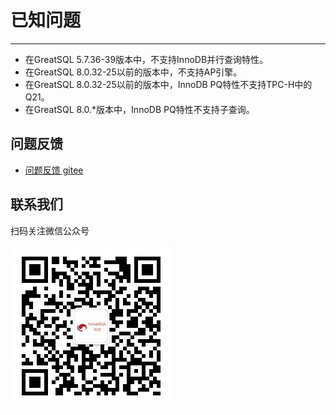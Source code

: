 # 已知问题
---
- 在GreatSQL 5.7.36-39版本中，不支持InnoDB并行查询特性。
- 在GreatSQL 8.0.32-25以前的版本中，不支持AP引擎。
- 在GreatSQL 8.0.32-25以前的版本中，InnoDB PQ特性不支持TPC-H中的Q21。
- 在GreatSQL 8.0.*版本中，InnoDB PQ特性不支持子查询。

**问题反馈**
---
- [问题反馈 gitee](https://gitee.com/GreatSQL/GreatSQL-Manual/issues)


**联系我们**
---

扫码关注微信公众号

![greatsql-wx](../greatsql-wx.jpg)
